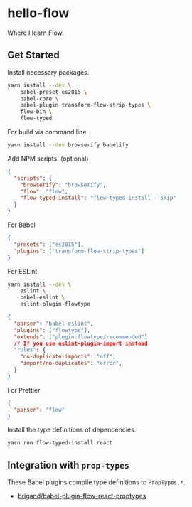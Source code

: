 # hello-flow

Where I learn Flow.

## Get Started

Install necessary packages.

```sh
yarn install --dev \
    babel-preset-es2015 \
    babel-core \
    babel-plugin-transform-flow-strip-types \
    flow-bin \
    flow-typed
```

For build via command line

```sh
yarn install --dev browserify babelify
```

Add NPM scripts. (optional)

```json
{
  "scripts": {
    "browserify": "browserify",
    "flow": "flow",
    "flow-typed-install": "flow-typed install --skip"
  }
}
```

For Babel

```json
{
  "presets": ["es2015"],
  "plugins": ["transform-flow-strip-types"]
}
```

For ESLint

```sh
yarn install --dev \
    eslint \
    babel-eslint \
    eslint-plugin-flowtype
```

```json
{
  "parser": "babel-eslint",
  "plugins": ["flowtype"],
  "extends": ["plugin:flowtype/recommended"]
  // If you use eslint-plugin-import instead
  "rules": {
    "no-duplicate-imports": "off",
    "import/no-duplicates": "error",
  }
}
```

For Prettier

```json
{
  "parser": "flow"
}
```

Install the type definitions of dependencies.

```sh
yarn run flow-typed-install react
```

## Integration with `prop-types`

These Babel plugins compile type definitions to `PropTypes.*`.

- [brigand/babel-plugin-flow-react-proptypes](https://github.com/brigand/babel-plugin-flow-react-proptypes)
